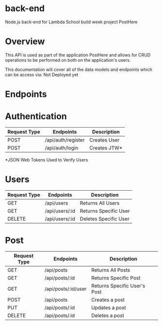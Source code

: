 # back-end
Node.js back-end for Lambda School build week project PostHere

# Overview
This API is used as part of the application PostHere and allows for CRUD operations to be performed on both on the application's users.

This documentation will cover all of the data models and endpoints which can be access via: Not Deployed yet


# Endpoints

# Authentication

| Request Type  |	Endpoints             |	        Description       |
| ------------  |  --------------         |       ------------------  | 
| POST	        |    /api/auth/register	  |           Creates User    |
| POST	        |    /api/auth/login	  |           Creates JTW*    |

*JSON Web Tokens Used to Verify Users


# Users

| Request Type  |	Endpoints                 |	        Description       |
| ------------  |  --------------             |       ------------------  | 
| GET	        |    /api/users	              |   Returns All Users       |
| GET           |    /api/users/:id           |   Returns Specific User   |
| DELETE        |    /api/users/:id           |   Deletes  Specific User  |

# Post

| Request Type  |	Endpoints              |	        Description           |
| ------------  |  --------------          |       ------------------         | 
| GET	        |   /api/posts	           |   Returns All Posts              |
| GET           |   /api/posts/:id         |   Returns Specific Post          |
| GET           |   /api/posts/:id/user    |   Returns Specific User's Post   |
| POST          |   /api/posts             |   Creates a post                 |
| PUT           |   /api/posts/:id         |   Updates a post                 |
| DELETE        |   /api/posts/:id         |   Deletes a post                 |




